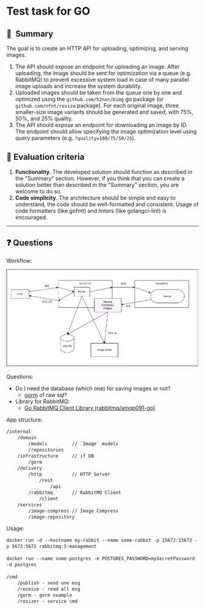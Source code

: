# Test task for GO

## 👋  Summary

The goal is to create an HTTP API for uploading, optimizing, and serving images.

1. The API should expose an endpoint for uploading an image. After uploading, the image should be sent for optimization via a queue (e.g. RabbitMQ) to prevent excessive system load in case of many parallel image uploads and increase the system durability.
2. Uploaded images should be taken from the queue one by one and optimized using the `github.com/h2non/bimg` go package (or `github.com/nfnt/resize` package). For each original image, three smaller-size image variants should be generated and saved, with 75%, 50%, and 25% quality.
3. The API should expose an endpoint for downloading an image by ID. The endpoint should allow specifying the image optimization level using query parameters (e.g. `?quality=100/75/50/25`).

## 🤔  Evaluation criteria

1. **Functionality.** The developed solution should function as described in the "Summary" section. However, if you think that you can create a solution better than described in the "Summary" section, you are welcome to do so.
2. **Code simplicity**. The architecture should be simple and easy to understand, the code should be well-formatted and consistent. Usage of code formatters (like gofmt) and linters (like golangci-lint) is encouraged.

___

## ❓ Questions

Workflow:

![App infrastructure](./img/app.png)

Questions:

* Do I need the database (which one) for saving images or not?
  * [gorm](https://gorm.io/) of raw sql?
* Library for RabbitMQ:
  * [Go RabbitMQ Client Library (rabbitmq/amqp091-go)](https://github.com/rabbitmq/amqp091-go)

App structure:

```note
/internal
    /domain
        /models         // `Image` models
        /repositories
    /infrastructure     // if DB
        /gorm
    /delivery
        /http           // HTTP Server
            /rest
                /api
        /rabbitmq       // RabbitMQ Client
            /client
    /services
        /image-compress // Image Compress
        /image-repository
```

Usage:

```note
docker run -d --hostname my-rabbit --name some-rabbit -p 15672:15672 -p 5672:5672 rabbitmq:3-management

docker run --name some-postgres -e POSTGRES_PASSWORD=mySecretPassword -d postgres

/cmd
    /publish - send one msg
    /receive - read all msg
    /gorm - gorm example
    /resizer - service cmd
```
